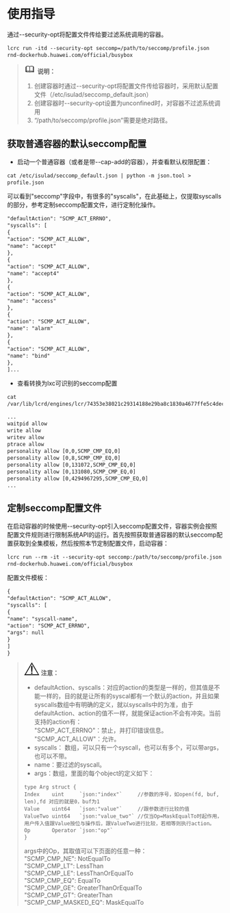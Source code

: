 # 使用指导<a name="ZH-CN_TOPIC_0184808149"></a>

通过--security-opt将配置文件传给要过滤系统调用的容器。

```
lcrc run -itd --security-opt seccomp=/path/to/seccomp/profile.json rnd-dockerhub.huawei.com/official/busybox
```

>![](public_sys-resources/icon-note.gif) **说明：**   
>1. 创建容器时通过--security-opt将配置文件传给容器时，采用默认配置文件（/etc/isulad/seccomp\_default.json）  
>2. 创建容器时--security-opt设置为unconfined时，对容器不过滤系统调用  
>3. “/path/to/seccomp/profile.json”需要是绝对路径。  

## 获取普通容器的默认seccomp配置<a name="zh-cn_topic_0183112366_section16304185318140"></a>

-   启动一个普通容器（或者是带--cap-add的容器），并查看默认权限配置：

```
cat /etc/isulad/seccomp_default.json | python -m json.tool > profile.json
```

可以看到"seccomp"字段中，有很多的"syscalls"，在此基础上，仅提取syscalls的部分，参考定制seccomp配置文件，进行定制化操作。

```
"defaultAction": "SCMP_ACT_ERRNO",
"syscalls": [
{
"action": "SCMP_ACT_ALLOW",
"name": "accept"
},
{
"action": "SCMP_ACT_ALLOW",
"name": "accept4"
},
{
"action": "SCMP_ACT_ALLOW",
"name": "access"
},
{
"action": "SCMP_ACT_ALLOW",
"name": "alarm"
},
{
"action": "SCMP_ACT_ALLOW",
"name": "bind"
},
]...
```

-   查看转换为lxc可识别的seccomp配置

```
cat /var/lib/lcrd/engines/lcr/74353e38021c29314188e29ba8c1830a4677ffe5c4decda77a1e0853ec8197cd/seccomp
```

```
...
waitpid allow
write allow
writev allow
ptrace allow
personality allow [0,0,SCMP_CMP_EQ,0]
personality allow [0,8,SCMP_CMP_EQ,0]
personality allow [0,131072,SCMP_CMP_EQ,0]
personality allow [0,131080,SCMP_CMP_EQ,0]
personality allow [0,4294967295,SCMP_CMP_EQ,0]
...
```

## 定制seccomp配置文件<a name="zh-cn_topic_0183112366_section1684042215"></a>

在启动容器的时候使用--security-opt引入seccomp配置文件，容器实例会按照配置文件规则进行限制系统API的运行。首先按照获取普通容器的默认seccomp配置获取到全集模板，然后按照本节定制配置文件，启动容器：

```
lcrc run --rm -it --security-opt seccomp:/path/to/seccomp/profile.json rnd-dockerhub.huawei.com/official/busybox
```

配置文件模板：

```
{
"defaultAction": "SCMP_ACT_ALLOW",
"syscalls": [
{
"name": "syscall-name",
"action": "SCMP_ACT_ERRNO",
"args": null
}
]
}
```

>![](public_sys-resources/icon-notice.gif) **注意：**   
>-   defaultAction、syscalls：对应的action的类型是一样的，但其值是不能一样的，目的就是让所有的syscal都有一个默认的action，并且如果syscalls数组中有明确的定义，就以syscalls中的为准，由于defaultAction、action的值不一样，就能保证action不会有冲突。当前支持的action有：  
>    "SCMP\_ACT\_ERRNO"：禁止，并打印错误信息。  
>    "SCMP\_ACT\_ALLOW"：允许。  
>-   syscalls： 数组，可以只有一个syscall，也可以有多个，可以带args，也可以不带。  
>-   name：要过滤的syscall。  
>-   args：数组，里面的每个object的定义如下：  
>    ```  
>    type Arg struct {  
>    Index    uint     `json:"index"`     //参数的序号，如open(fd, buf, len),fd 对应的就是0，buf为1  
>    Value    uint64   `json:"value"`     //跟参数进行比较的值  
>    ValueTwo uint64   `json:"value_two"` //仅当Op=MaskEqualTo时起作用，用户传入值跟Value按位与操作后，跟ValueTwo进行比较，若相等则执行action。  
>    Op       Operator `json:"op"`  
>    }  
>    ```  
>    args中的Op，其取值可以下页面的任意一种：  
>    "SCMP\_CMP\_NE":  NotEqualTo  
>    "SCMP\_CMP\_LT":  LessThan  
>    "SCMP\_CMP\_LE":  LessThanOrEqualTo  
>    "SCMP\_CMP\_EQ":  EqualTo  
>    "SCMP\_CMP\_GE":  GreaterThanOrEqualTo  
>    "SCMP\_CMP\_GT":  GreaterThan  
>    "SCMP\_CMP\_MASKED\_EQ": MaskEqualTo  

